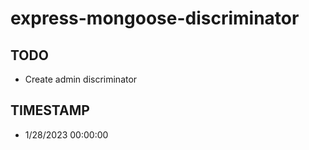 # express-mongoose-discriminator

## TODO

- Create admin discriminator

## TIMESTAMP

- 1/28/2023 00:00:00
